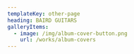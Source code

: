 ```yaml
---
templateKey: other-page
heading: BAIRD GUITARS
galleryItems:
  - image: /img/album-cover-button.png
    url: /works/album-covers
---
```



